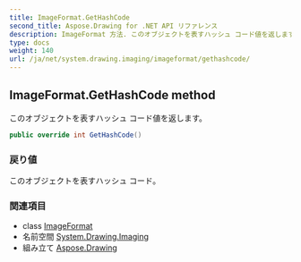 ```yaml
---
title: ImageFormat.GetHashCode
second_title: Aspose.Drawing for .NET API リファレンス
description: ImageFormat 方法. このオブジェクトを表すハッシュ コード値を返します
type: docs
weight: 140
url: /ja/net/system.drawing.imaging/imageformat/gethashcode/
---
```

## ImageFormat.GetHashCode method

このオブジェクトを表すハッシュ コード値を返します。

```csharp
public override int GetHashCode()
```

### 戻り値

このオブジェクトを表すハッシュ コード。

### 関連項目

* class [ImageFormat](../)
* 名前空間 [System.Drawing.Imaging](../../imageformat/)
* 組み立て [Aspose.Drawing](../../../)


